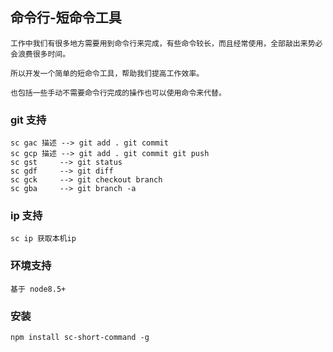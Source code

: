 ## 命令行-短命令工具
```
工作中我们有很多地方需要用到命令行来完成，有些命令较长，而且经常使用，全部敲出来势必会浪费很多时间。

所以开发一个简单的短命令工具，帮助我们提高工作效率。

也包括一些手动不需要命令行完成的操作也可以使用命令来代替。

```

### git 支持
```
sc gac 描述 --> git add . git commit 
sc gcp 描述 --> git add . git commit git push
sc gst     --> git status
sc gdf     --> git diff
sc gck     --> git checkout branch
sc gba     --> git branch -a
```

### ip 支持
```
sc ip 获取本机ip
```


### 环境支持
```
基于 node8.5+
```

### 安装
```
npm install sc-short-command -g
```
